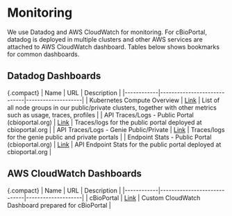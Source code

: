 # Monitoring
We use Datadog and AWS CloudWatch for monitoring. For cBioPortal, datadog is deployed in multiple clusters and other AWS services are attached to AWS CloudWatch dashboard. Tables below shows bookmarks for common dashboards.

## Datadog Dashboards
{.compact}
| Name    | URL                     | Description            |
|------------|-----------------------------|--------------------|
| Kubernetes Compute Overview   | [Link](https://app.datadoghq.com/orchestration/explorer/node?query=kube_cluster_name%3Acbioportal-prod%20OR%20kube_cluster_name%3Acbioportal-prod-a9438edd%20OR%20kube_cluster_name%3Acbioportal-prod-a9438edd&explorer-na-groups=false&groups=label%23eks.amazonaws.com%2Fnodegroup&pod-explorer-cols=name%2Cstatus%2Ccluster%2Cnamespace%2Cnode%2Cage%2Cready%2Crestarts%2Ccpu_usage_limits%2Cmemory_usage_limits&ptfu=false)             | List of all node groups in our public/private clusters, together with other metrics such as usage, traces, profiles         |
| API Traces/Logs - Public Portal (cbioportal.org)  | [Link](https://app.datadoghq.com/apm/traces?query=service%3Acbioportal%20env%3Aeks-public%20-status%3Aok%20%40http.status_code%3A%5B400%20TO%20600%5D%20-%40http.status_code%3A429%20-%40http.status_code%3A404&agg_m=count&agg_m_source=base&agg_t=count&cols=core_service%2Ccore_resource_name%2Clog_duration%2Clog_http.method%2Clog_http.status_code&fromUser=false&historicalData=true&messageDisplay=inline&sort=desc&spanType=all&storage=hot&view=spans&start=1755786818134&end=1756391618134&paused=false)       | Traces/logs for the public portal deployed at cbioportal.org |
| API Traces/Logs - Genie Public/Private | [Link](https://app.datadoghq.com/apm/traces?query=service%3Acbioportal%20%28env%3Aeks-genie-public%20OR%20env%3Aeks-genie-private%29%20-status%3Aok%20%40http.status_code%3A%5B401%20TO%20520%5D&agg_m=count&agg_m_source=base&agg_t=count&cols=core_service%2Ccore_resource_name%2Clog_duration%2Clog_http.method%2Clog_http.status_code&fromUser=false&historicalData=true&messageDisplay=inline&sort=desc&spanType=all&storage=hot&view=spans&start=1755786879059&end=1756391679059&paused=false) | Traces/logs for the genie public and private portals  |
| Endpoint Stats - Public Portal (cbioportal.org) | [Link](https://app.datadoghq.com/software?env=eks-public&fromUser=false&hostGroup=%2A&selectedComponent=endpoint&start=1746553729059&end=1747158529059) | API Endpoint Stats for the public portal deployed at cbioportal.org  |

## AWS CloudWatch Dashboards
{.compact}
| Name    | URL                     | Description            |
|------------|-----------------------------|--------------------|
| cBioPortal   | [Link](https://us-east-1.console.aws.amazon.com/cloudwatch/home?region=us-east-1#dashboards/dashboard/cBioPortal)             | Custom CloudWatch Dashboard prepared for cBioPortal         |